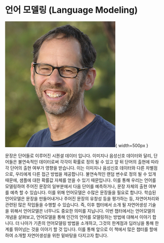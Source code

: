 # 언어 모델링 (Language Modeling)

![Daniel Jurafsky: Professor and Chair of Linguistics at Stanford Univ.](../assets/09-00-01.jpg){ width=500px }

문장은 단어들로 이루어진 시퀀셜 데이터 입니다. 이미지나 음성신호 데이터와 달리, 단어들은 불연속적인 데이터로써 각각이 확률로 정의 될 수 있고 앞 뒤 단어의 출현에 따라 각 단어의 출현 여부가 영향을 받습니다. 이는 이미지나 음성신호 데이터와 다른 차별점으로, 우리에게 다른 접근 방법을 제공합니다. 불연속적인 랜덤 변수로 정의 될 수 있개 때문에, 샘플에 대한 확률값 자체를 얻을 수 있기 때문입니다. 이를 통해 우리는 언어를 모델링하여 주어진 문장의 일부분에서 다음 단어를 예측하거나, 문장 자체의 출현 여부를 예측 할 수 있습니다. 이를 위해 언어모델은 수많은 문장들을 필요로 합니다. 학습된 언어모델은 문장을 만들어내거나 주어진 문장의 유창성 등을 평가하는 등, 자연어처리와 관련된 많은 작업들을 수행할 수 있습니다. 즉, 이후 챕터에서 소개 될 자연어생성 기술을 위해서 언어모델은 너무나도 중요한 의미를 지닙니다. 이번 챕터에서는 언어모델의 개념을 살펴보고, 언어모델을 통해 인간의 언어를 모델링하는 방법에 대해서 이야기 합니다. 더 나아가 기존의 언어모델링 방법을 소개하고, 그것의 한계점과 딥러닝을 통해 한계를 뛰어넘는 것을 이야기 할 것 입니다. 이를 통해 앞으로 이 책에서 많은 챕터를 할애하여 소개할 자연어생성을 위한 밑바탕을 다지고자 합니다.
